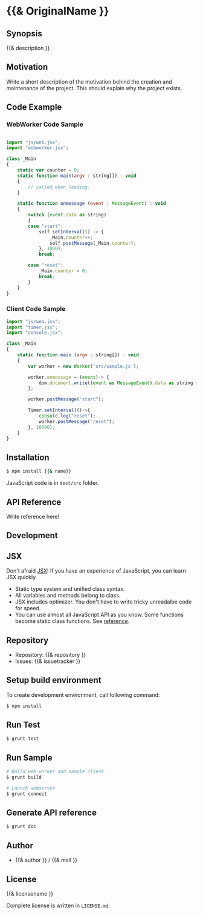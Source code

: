 {{& OriginalName }}
===========================================

Synopsis
---------------

{{& description }}

Motivation
--------------------

Write a short description of the motivation behind the creation and maintenance of the project.
This should explain why the project exists.

Code Example
---------------

### WebWorker Code Sample

```js

import "js/web.jsx";
import "webworker.jsx";

class _Main
{
    static var counter = 0;
    static function main(argv : string[]) : void
    {
        // called when loading.
    }

    static function onmessage (event : MessageEvent) : void
    {
        switch (event.data as string)
        {
        case "start":
            self.setInterval(() -> {
                _Main.counter++;
                self.postMessage(_Main.counter);
            }, 1000);
            break;

        case "reset":
            _Main.counter = 0;
            break;
        }
    }
}
```

### Client Code Sample

```js
import "js/web.jsx";
import "timer.jsx";
import "console.jsx";

class _Main
{
    static function main (argv : string[]) : void
    {
        var worker = new Worker('src/sample.js');

        worker.onmessage = (event)-> {
            dom.document.write((event as MessageEvent).data as string + '<br/>');
        };

        worker.postMessage("start");

        Timer.setInterval(()->{
            console.log("reset");
            worker.postMessage("reset");
        }, 10000);
    }
}
```

Installation
---------------

```sh
$ npm install {{& name}}
```

JavaScript code is in `dest/src` folder.

API Reference
------------------

Write reference here!

Development
-------------

## JSX

Don't afraid [JSX](http://jsx.github.io)! If you have an experience of JavaScript, you can learn JSX
quickly.

* Static type system and unified class syntax.
* All variables and methods belong to class.
* JSX includes optimizer. You don't have to write tricky unreadalbe code for speed.
* You can use almost all JavaScript API as you know. Some functions become static class functions. See [reference](http://jsx.github.io/doc/stdlibref.html).

## Repository

* Repository: {{& repository }}
* Issues: {{& issuetracker }}

## Setup build environment

To create development environment, call following command:

```sh
$ npm install
```

## Run Test

```sh
$ grunt test
```

## Run Sample

```sh
# Build web worker and sample client
$ grunt build

# Launch webserver
$ grunt connect
```

## Generate API reference

```sh
$ grunt doc
```

Author
---------

* {{& author }} / {{& mail }}

License
------------

{{& licensename }}

Complete license is written in `LICENSE.md`.
